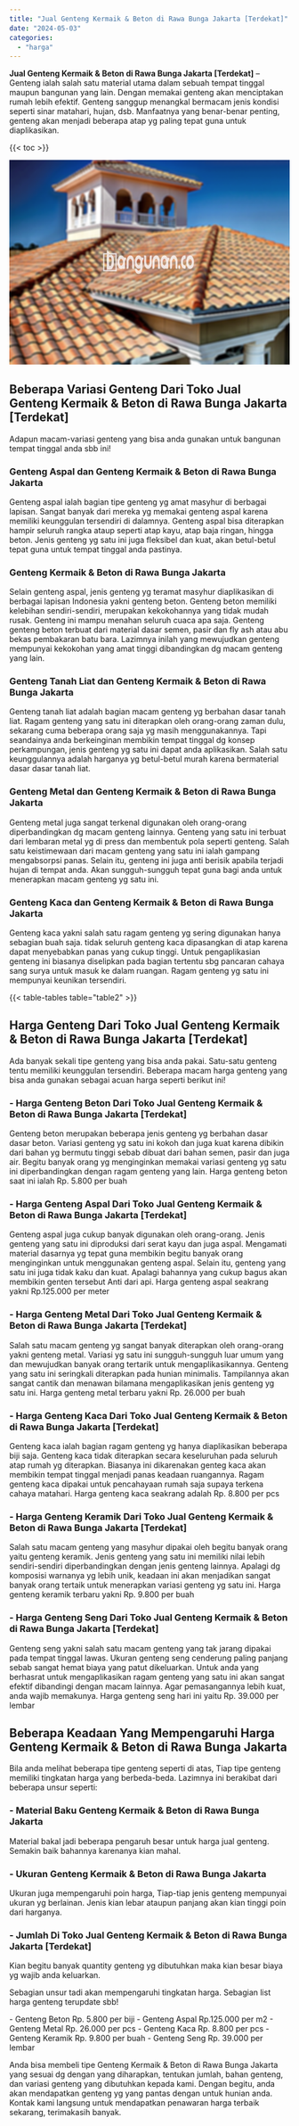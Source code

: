 ```yaml
---
title: "Jual Genteng Kermaik & Beton di Rawa Bunga Jakarta [Terdekat]"
date: "2024-05-03"
categories: 
  - "harga"
---
```


**Jual Genteng Kermaik & Beton di Rawa Bunga Jakarta \[Terdekat\]** – Genteng ialah salah satu material utama dalam sebuah tempat tinggal maupun bangunan yang lain. Dengan memakai genteng akan menciptakan rumah lebih efektif. Genteng sanggup menangkal bermacam jenis kondisi seperti sinar matahari, hujan, dsb. Manfaatnya yang benar-benar penting, genteng akan menjadi beberapa atap yg paling tepat guna untuk diaplikasikan.

{{< toc >}}

![Jual Genteng Kermaik & Beton di Rawa Bunga Jakarta [Terdekat]](/images/genteng-minimalis-murah10.png)

## Beberapa Variasi Genteng Dari Toko Jual Genteng Kermaik & Beton di Rawa Bunga Jakarta \[Terdekat\]

Adapun macam-variasi genteng yang bisa anda gunakan untuk bangunan tempat tinggal anda sbb ini!

### Genteng Aspal dan Genteng Kermaik & Beton di Rawa Bunga Jakarta

Genteng aspal ialah bagian tipe genteng yg amat masyhur di berbagai lapisan. Sangat banyak dari mereka yg memakai genteng aspal karena memiliki keunggulan tersendiri di dalamnya. Genteng aspal bisa diterapkan hampir seluruh rangka ataup seperti atap kayu, atap baja ringan, hingga beton. Jenis genteng yg satu ini juga fleksibel dan kuat, akan betul-betul tepat guna untuk tempat tinggal anda pastinya.

### Genteng Kermaik & Beton di Rawa Bunga Jakarta

Selain genteng aspal, jenis genteng yg teramat masyhur diaplikasikan di berbagai lapisan Indonesia yakni genteng beton. Genteng beton memiliki kelebihan sendiri-sendiri, merupakan kekokohannya yang tidak mudah rusak. Genteng ini mampu menahan seluruh cuaca apa saja. Genteng genteng beton terbuat dari material dasar semen, pasir dan fly ash atau abu bekas pembakaran batu bara. Lazimnya inilah yang mewujudkan genteng mempunyai kekokohan yang amat tinggi dibandingkan dg macam genteng yang lain.

### Genteng Tanah Liat dan Genteng Kermaik & Beton di Rawa Bunga Jakarta

Genteng tanah liat adalah bagian macam genteng yg berbahan dasar tanah liat. Ragam genteng yang satu ini diterapkan oleh orang-orang zaman dulu, sekarang cuma beberapa orang saja yg masih menggunakannya. Tapi seandainya anda berkeinginan membikin tempat tinggal dg konsep perkampungan, jenis genteng yg satu ini dapat anda aplikasikan. Salah satu keunggulannya adalah harganya yg betul-betul murah karena bermaterial dasar dasar tanah liat.

### Genteng Metal dan Genteng Kermaik & Beton di Rawa Bunga Jakarta

Genteng metal juga sangat terkenal digunakan oleh orang-orang diperbandingkan dg macam genteng lainnya. Genteng yang satu ini terbuat dari lembaran metal yg di press dan membentuk pola seperti genteng. Salah satu keistimewaan dari macam genteng yang satu ini ialah gampang mengabsorpsi panas. Selain itu, genteng ini juga anti berisik apabila terjadi hujan di tempat anda. Akan sungguh-sungguh tepat guna bagi anda untuk menerapkan macam genteng yg satu ini.

### Genteng Kaca dan Genteng Kermaik & Beton di Rawa Bunga Jakarta

Genteng kaca yakni salah satu ragam genteng yg sering digunakan hanya sebagian buah saja. tidak seluruh genteng kaca dipasangkan di atap karena dapat menyebabkan panas yang cukup tinggi. Untuk pengaplikasian genteng ini biasanya diselipkan pada bagian tertentu sbg pancaran cahaya sang surya untuk masuk ke dalam ruangan. Ragam genteng yg satu ini mempunyai keunikan tersendiri.

{{< table-tables table="table2" >}}

## Harga Genteng Dari Toko Jual Genteng Kermaik & Beton di Rawa Bunga Jakarta \[Terdekat\]

Ada banyak sekali tipe genteng yang bisa anda pakai. Satu-satu genteng tentu memiliki keunggulan tersendiri. Beberapa macam harga genteng yang bisa anda gunakan sebagai acuan harga seperti berikut ini!

### \- Harga Genteng Beton Dari Toko Jual Genteng Kermaik & Beton di Rawa Bunga Jakarta \[Terdekat\]

Genteng beton merupakan beberapa jenis genteng yg berbahan dasar dasar beton. Variasi genteng yg satu ini kokoh dan juga kuat karena dibikin dari bahan yg bermutu tinggi sebab dibuat dari bahan semen, pasir dan juga air. Begitu banyak orang yg menginginkan memakai variasi genteng yg satu ini diperbandingkan dengan ragam genteng yang lain. Harga genteng beton saat ini ialah Rp. 5.800 per buah

### \- Harga Genteng Aspal Dari Toko Jual Genteng Kermaik & Beton di Rawa Bunga Jakarta \[Terdekat\]

Genteng aspal juga cukup banyak digunakan oleh orang-orang. Jenis genteng yang satu ini diproduksi dari serat kayu dan juga aspal. Mengamati material dasarnya yg tepat guna membikin begitu banyak orang menginginkan untuk menggunakan genteng aspal. Selain itu, genteng yang satu ini juga tidak kaku dan kuat. Apalagi bahannya yang cukup bagus akan membikin genten tersebut Anti dari api. Harga genteng aspal seakrang yakni Rp.125.000 per meter

### \- Harga Genteng Metal Dari Toko Jual Genteng Kermaik & Beton di Rawa Bunga Jakarta \[Terdekat\]

Salah satu macam genteng yg sangat banyak diterapkan oleh orang-orang yakni genteng metal. Variasi yg satu ini sungguh-sungguh luar umum yang dan mewujudkan banyak orang tertarik untuk mengaplikasikannya. Genteng yang satu ini seringkali diterapkan pada hunian minimalis. Tampilannya akan sangat cantik dan menawan bilamana mengaplikasikan jenis genteng yg satu ini. Harga genteng metal terbaru yakni Rp. 26.000 per buah

### \- Harga Genteng Kaca Dari Toko Jual Genteng Kermaik & Beton di Rawa Bunga Jakarta \[Terdekat\]

Genteng kaca ialah bagian ragam genteng yg hanya diaplikasikan beberapa biji saja. Genteng kaca tidak diterapkan secara keseluruhan pada seluruh atap rumah yg diterapkan. Biasanya ini dikarenakan genteg kaca akan membikin tempat tinggal menjadi panas keadaan ruangannya. Ragam genteng kaca dipakai untuk pencahayaan rumah saja supaya terkena cahaya matahari. Harga genteng kaca seakrang adalah Rp. 8.800 per pcs

### \- Harga Genteng Keramik Dari Toko Jual Genteng Kermaik & Beton di Rawa Bunga Jakarta \[Terdekat\]

Salah satu macam genteng yang masyhur dipakai oleh begitu banyak orang yaitu genteng keramik. Jenis genteng yang satu ini memiliki nilai lebih sendiri-sendiri diperbandingkan dengan jenis genteng lainnya. Apalagi dg komposisi warnanya yg lebih unik, keadaan ini akan menjadikan sangat banyak orang tertaik untuk menerapkan variasi genteng yg satu ini. Harga genteng keramik terbaru yakni Rp. 9.800 per buah

### \- Harga Genteng Seng Dari Toko Jual Genteng Kermaik & Beton di Rawa Bunga Jakarta \[Terdekat\]

Genteng seng yakni salah satu macam genteng yang tak jarang dipakai pada tempat tinggal lawas. Ukuran genteng seng cenderung paling panjang sebab sangat hemat biaya yang patut dikeluarkan. Untuk anda yang berhasrat untuk mengaplikasikan ragam genteng yang satu ini akan sangat efektif dibandingi dengan macam lainnya. Agar pemasangannya lebih kuat, anda wajib memakunya. Harga genteng seng hari ini yaitu Rp. 39.000 per lembar

## Beberapa Keadaan Yang Mempengaruhi Harga Genteng Kermaik & Beton di Rawa Bunga Jakarta

Bila anda melihat beberapa tipe genteng seperti di atas, Tiap tipe genteng memiliki tingkatan harga yang berbeda-beda. Lazimnya ini berakibat dari beberapa unsur seperti:

### \- Material Baku Genteng Kermaik & Beton di Rawa Bunga Jakarta

Material bakal jadi beberapa pengaruh besar untuk harga jual genteng. Semakin baik bahannya karenanya kian mahal.

### \- Ukuran Genteng Kermaik & Beton di Rawa Bunga Jakarta

Ukuran juga mempengaruhi poin harga, Tiap-tiap jenis genteng mempunyai ukuran yg berlainan. Jenis kian lebar ataupun panjang akan kian tinggi poin dari harganya.

### \- Jumlah Di Toko Jual Genteng Kermaik & Beton di Rawa Bunga Jakarta \[Terdekat\]

Kian begitu banyak quantity genteng yg dibutuhkan maka kian besar biaya yg wajib anda keluarkan.

Sebagian unsur tadi akan mempengaruhi tingkatan harga. Sebagian list harga genteng terupdate sbb!

\- Genteng Beton Rp. 5.800 per biji - Genteng Aspal Rp.125.000 per m2 - Genteng Metal Rp. 26.000 per pcs - Genteng Kaca Rp. 8.800 per pcs - Genteng Keramik Rp. 9.800 per buah - Genteng Seng Rp. 39.000 per lembar

Anda bisa membeli tipe Genteng Kermaik & Beton di Rawa Bunga Jakarta yang sesuai dg dengan yang diharapkan, tentukan jumlah, bahan genteng, dan variasi genteng yang dibutuhkan kepada kami. Dengan begitu, anda akan mendapatkan genteng yg yang pantas dengan untuk hunian anda. Kontak kami langsung untuk mendapatkan penawaran harga terbaik sekarang, terimakasih banyak.
